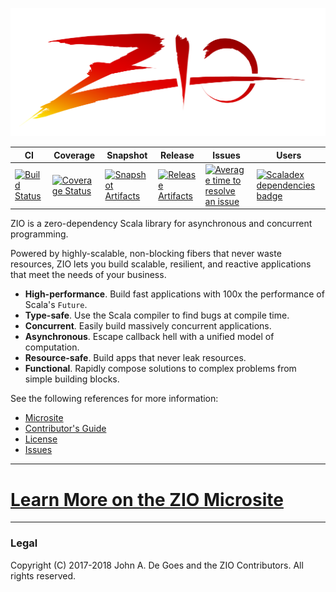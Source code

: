 ![ZIO Logo](./ZIO.png)

| CI | Coverage | Snapshot | Release | Issues | Users |
| --- | --- | --- | --- | --- | --- |
| [![Build Status][Badge-Travis]][Link-Travis] | [![Coverage Status][Badge-Codecov]][Link-Codecov] | [![Snapshot Artifacts][Badge-SonatypeSnapshots]][Link-SonatypeSnapshots] | [![Release Artifacts][Badge-SonatypeReleases]][Link-SonatypeReleases] | [![Average time to resolve an issue][Badge-IsItMaintained]][Link-IsItMaintained] | [![Scaladex dependencies badge][Badge-Scaladex]][Link-Scaladex] |

ZIO is a zero-dependency Scala library for asynchronous and concurrent programming.

Powered by highly-scalable, non-blocking fibers that never waste resources, ZIO lets you build scalable, resilient, and reactive applications that meet the needs of your business.

 - **High-performance**. Build fast applications with 100x the performance of Scala's `Future`.
 - **Type-safe**. Use the Scala compiler to find bugs at compile time.
 - **Concurrent**. Easily build massively concurrent applications.
 - **Asynchronous**. Escape callback hell with a unified model of computation.
 - **Resource-safe**. Build apps that never leak resources.
 - **Functional**. Rapidly compose solutions to complex problems from simple building blocks.

See the following references for more information:

 - [Microsite](https://scalaz.github.io/scalaz-zio/)
 - [Contributor's Guide](CONTRIBUTING.md)
 - [License](LICENSE)
 - [Issues](https://github.com/scalaz/scalaz-zio/issues)

---

# [Learn More on the ZIO Microsite](https://scalaz.github.io/scalaz-zio/)

---

### Legal

Copyright (C) 2017-2018 John A. De Goes and the ZIO Contributors. All rights reserved.


[Link-Codecov]: https://codecov.io/gh/scalaz/scalaz-zio?branch=master "Codecov"
[Link-IsItMaintained]: http://isitmaintained.com/project/scalaz/scalaz-zio "Average time to resolve an issue"
[Link-Scaladex]: https://index.scala-lang.org/search?q=dependencies:scalaz/scalaz-zio "Scaladex"
[Link-SonatypeReleases]: https://oss.sonatype.org/content/repositories/releases/org/scalaz/scalaz-zio_2.12/ "Sonatype Releases"
[Link-SonatypeSnapshots]: https://oss.sonatype.org/content/repositories/staging/org/scalaz/scalaz-zio_2.12/ "Sonatype Snapshots"
[Link-Travis]: https://travis-ci.org/scalaz/scalaz-zio "Travis CI"

[Badge-Codecov]: https://codecov.io/gh/scalaz/scalaz-zio/coverage.svg?branch=master "Codecov"
[Badge-IsItMaintained]: http://isitmaintained.com/badge/resolution/scalaz/scalaz-zio.svg "Average time to resolve an issue"
[Badge-Scaladex]: https://index.scala-lang.org/count.svg?q=dependencies:scalaz/scalaz-zio&subject=scaladex "Scaladex"
[Badge-SonatypeReleases]: https://img.shields.io/nexus/r/https/oss.sonatype.org/org.scalaz/scalaz-zio_2.12.svg "Sonatype Releases"
[Badge-SonatypeSnapshots]: https://img.shields.io/nexus/s/https/oss.sonatype.org/org.scalaz/scalaz-zio_2.12.svg "Sonatype Snapshots"
[Badge-Travis]: https://travis-ci.org/scalaz/scalaz-zio.svg?branch=master "Travis CI"
